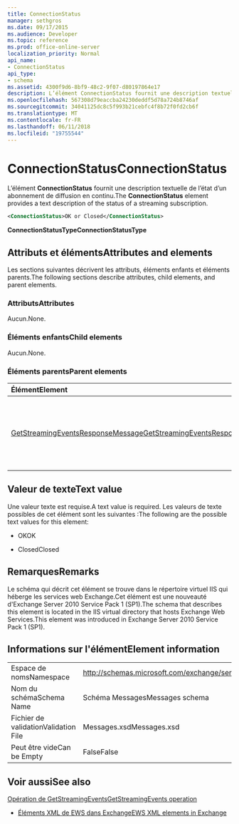 ```yaml
---
title: ConnectionStatus
manager: sethgros
ms.date: 09/17/2015
ms.audience: Developer
ms.topic: reference
ms.prod: office-online-server
localization_priority: Normal
api_name:
- ConnectionStatus
api_type:
- schema
ms.assetid: 4300f9d6-8bf9-48c2-9f07-d80197864e17
description: L’élément ConnectionStatus fournit une description textuelle de l’état d’un abonnement de diffusion en continu.
ms.openlocfilehash: 567308d79eaccba24230deddf5d78a724b8746af
ms.sourcegitcommit: 34041125dc8c5f993b21cebfc4f8b72f0fd2cb6f
ms.translationtype: MT
ms.contentlocale: fr-FR
ms.lasthandoff: 06/11/2018
ms.locfileid: "19755544"
---
```

# <a name="connectionstatus"></a><span data-ttu-id="74cb9-103">ConnectionStatus</span><span class="sxs-lookup"><span data-stu-id="74cb9-103">ConnectionStatus</span></span>

<span data-ttu-id="74cb9-104">L’élément **ConnectionStatus** fournit une description textuelle de l’état d’un abonnement de diffusion en continu.</span><span class="sxs-lookup"><span data-stu-id="74cb9-104">The **ConnectionStatus** element provides a text description of the status of a streaming subscription.</span></span> 
  
```xml
<ConnectionStatus>OK or Closed</ConnectionStatus>
```

 <span data-ttu-id="74cb9-105">**ConnectionStatusType**</span><span class="sxs-lookup"><span data-stu-id="74cb9-105">**ConnectionStatusType**</span></span>
## <a name="attributes-and-elements"></a><span data-ttu-id="74cb9-106">Attributs et éléments</span><span class="sxs-lookup"><span data-stu-id="74cb9-106">Attributes and elements</span></span>

<span data-ttu-id="74cb9-107">Les sections suivantes décrivent les attributs, éléments enfants et éléments parents.</span><span class="sxs-lookup"><span data-stu-id="74cb9-107">The following sections describe attributes, child elements, and parent elements.</span></span>
  
### <a name="attributes"></a><span data-ttu-id="74cb9-108">Attributs</span><span class="sxs-lookup"><span data-stu-id="74cb9-108">Attributes</span></span>

<span data-ttu-id="74cb9-109">Aucun.</span><span class="sxs-lookup"><span data-stu-id="74cb9-109">None.</span></span>
  
### <a name="child-elements"></a><span data-ttu-id="74cb9-110">Éléments enfants</span><span class="sxs-lookup"><span data-stu-id="74cb9-110">Child elements</span></span>

<span data-ttu-id="74cb9-111">Aucun.</span><span class="sxs-lookup"><span data-stu-id="74cb9-111">None.</span></span>
  
### <a name="parent-elements"></a><span data-ttu-id="74cb9-112">Éléments parents</span><span class="sxs-lookup"><span data-stu-id="74cb9-112">Parent elements</span></span>

|<span data-ttu-id="74cb9-113">**Élément**</span><span class="sxs-lookup"><span data-stu-id="74cb9-113">**Element**</span></span>|<span data-ttu-id="74cb9-114">**Description**</span><span class="sxs-lookup"><span data-stu-id="74cb9-114">**Description**</span></span>|
|:-----|:-----|
|[<span data-ttu-id="74cb9-115">GetStreamingEventsResponseMessage</span><span class="sxs-lookup"><span data-stu-id="74cb9-115">GetStreamingEventsResponseMessage</span></span>](getstreamingeventsresponsemessage.md) <br/> |<span data-ttu-id="74cb9-116">Contient l’état et les résultats d’une seule demande [d’opération GetStreamingEvents](getstreamingevents-operation.md) .</span><span class="sxs-lookup"><span data-stu-id="74cb9-116">Contains the status and result of a single [GetStreamingEvents operation](getstreamingevents-operation.md) request.</span></span>  <br/> |
   
## <a name="text-value"></a><span data-ttu-id="74cb9-117">Valeur de texte</span><span class="sxs-lookup"><span data-stu-id="74cb9-117">Text value</span></span>

<span data-ttu-id="74cb9-118">Une valeur texte est requise.</span><span class="sxs-lookup"><span data-stu-id="74cb9-118">A text value is required.</span></span> <span data-ttu-id="74cb9-119">Les valeurs de texte possibles de cet élément sont les suivantes :</span><span class="sxs-lookup"><span data-stu-id="74cb9-119">The following are the possible text values for this element:</span></span>
  
- <span data-ttu-id="74cb9-120">OK</span><span class="sxs-lookup"><span data-stu-id="74cb9-120">OK</span></span>
    
- <span data-ttu-id="74cb9-121">Closed</span><span class="sxs-lookup"><span data-stu-id="74cb9-121">Closed</span></span>
    
## <a name="remarks"></a><span data-ttu-id="74cb9-122">Remarques</span><span class="sxs-lookup"><span data-stu-id="74cb9-122">Remarks</span></span>

<span data-ttu-id="74cb9-123">Le schéma qui décrit cet élément se trouve dans le répertoire virtuel IIS qui héberge les services web Exchange.Cet élément est une nouveauté d'Exchange Server 2010 Service Pack 1 (SP1).</span><span class="sxs-lookup"><span data-stu-id="74cb9-123">The schema that describes this element is located in the IIS virtual directory that hosts Exchange Web Services.This element was introduced in Exchange Server 2010 Service Pack 1 (SP1).</span></span>
  
## <a name="element-information"></a><span data-ttu-id="74cb9-124">Informations sur l'élément</span><span class="sxs-lookup"><span data-stu-id="74cb9-124">Element information</span></span>

|||
|:-----|:-----|
|<span data-ttu-id="74cb9-125">Espace de noms</span><span class="sxs-lookup"><span data-stu-id="74cb9-125">Namespace</span></span>  <br/> |http://schemas.microsoft.com/exchange/services/2006/messages  <br/> |
|<span data-ttu-id="74cb9-126">Nom du schéma</span><span class="sxs-lookup"><span data-stu-id="74cb9-126">Schema Name</span></span>  <br/> |<span data-ttu-id="74cb9-127">Schéma Messages</span><span class="sxs-lookup"><span data-stu-id="74cb9-127">Messages schema</span></span>  <br/> |
|<span data-ttu-id="74cb9-128">Fichier de validation</span><span class="sxs-lookup"><span data-stu-id="74cb9-128">Validation File</span></span>  <br/> |<span data-ttu-id="74cb9-129">Messages.xsd</span><span class="sxs-lookup"><span data-stu-id="74cb9-129">Messages.xsd</span></span>  <br/> |
|<span data-ttu-id="74cb9-130">Peut être vide</span><span class="sxs-lookup"><span data-stu-id="74cb9-130">Can be Empty</span></span>  <br/> |<span data-ttu-id="74cb9-131">False</span><span class="sxs-lookup"><span data-stu-id="74cb9-131">False</span></span>  <br/> |
   
## <a name="see-also"></a><span data-ttu-id="74cb9-132">Voir aussi</span><span class="sxs-lookup"><span data-stu-id="74cb9-132">See also</span></span>



[<span data-ttu-id="74cb9-133">Opération de GetStreamingEvents</span><span class="sxs-lookup"><span data-stu-id="74cb9-133">GetStreamingEvents operation</span></span>](getstreamingevents-operation.md)


- [<span data-ttu-id="74cb9-134">Éléments XML de EWS dans Exchange</span><span class="sxs-lookup"><span data-stu-id="74cb9-134">EWS XML elements in Exchange</span></span>](ews-xml-elements-in-exchange.md)

